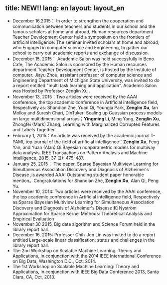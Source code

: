 title: NEW!!
lang: en
layout: layout_en
---
* December 16,2015： In order to strengthen the cooperation and communication between teachers and students in our school and the famous scholars at home and abroad, Human resources department Teacher Development Center held a symposium on the frontiers of artificial intelligence. The seminar invited scholars at home and abroad, who Engaged in computer science and Engineering, to gather our school to carry out academic reports and exchange of discussion.
* December 15, 2015： Academic Salon was held successfully in Beno Cafe, The Academic Salon is sponsored by the Human resources department Teacher Development Center, is hosted by the Institute of computer. Jiayu Zhou, assistant professor of computer science and Engineering Department of Michigan State University, was invited to do a report entitled "multi task learning and application". Academic Salon was Hosted by Professor Zenglin Xu .
* November 13, 2015：Two articles were received by the AAAI conference, the top academic conference in Artificial intelligence field, Respectively as: Shandian Zhe, Yuan Qi, Youngja Park, **Zenglin Xu**, Ian Molloy and Suresh Chari, DinTuker: Scaling up Gaussian process models on large multidimensional arrays；**Yingming Li**, Ming Yang, **Zenglin Xu**, Zhongfei (Mark) Zhang, Learning with Marginalized Corrupted Features and Labels Together.
* February 1, 2015：An article was received by the academic journal T-PAMI,  top journal of the field of artificial intelligence：**Zenglin Xu**, Feng Yan, and Yuan (Alan) Qi.Bayesian nonparametric models for multiway data analysis. IEEE Transactions on Pattern Analysis and Machine Intelligence, 2015, 37 (2): 475-487.
* January 25, 2015： The paper, Sparse Bayesian Multiview Learning for Simultaneous Association Discovery and Diagnosis of Alzheimer's Disease ,is awarded AAAI Outstanding student paper honorable mention。Congratulations for  Shandian Zhe, **Zenglin Xu**, Alan Qi, Peng Yu.
* November 10, 2014: Two articles were received by the AAAI conference, the top academic conference in Artificial intelligence field, Respectively as:Sparse Bayesian Multiview Learning for Simultaneous Association Discovery and Diagnosis of Alzheimer's Disease 和  Nyström Approximation for Sparse Kernel Methods: Theoretical Analysis and Empirical Evaluation
* November 30 2015, Big data algorithm and Science Forum held in the library report hall.
* December 16, 2015: Professer Chih-Jen Lin was invited to do a report entitled Large-scale linear classification: status and challenges in the library report hall.
* The 2nd Workshop on Scalable Machine Learning: Theory and Applications, In conjunction with the 2014 IEEE International Conference on Big Data, Washington D.C., Oct, 2014.
* The 1st Workshop on Scalable Machine Learning: Theory and Applications, In conjunction with IEEE Big Data Conference 2013, Santa Clara, CA, Oct, 2013.
